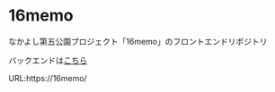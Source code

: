 # 16memo

なかよし第五公園プロジェクト「16memo」のフロントエンドリポジトリ

バックエンドは[こちら](https://github.com/pppeyo38/16memo_backend)

URL:https://16memo/
